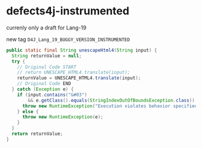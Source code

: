 # defects4j-instrumented

currenly only a draft for Lang-19

new tag `D4J_Lang_19_BUGGY_VERSION_INSTRUMENTED`

```java
public static final String unescapeHtml4(String input) {
  String returnValue = null;
  try {
    // Original Code START
    // return UNESCAPE_HTML4.translate(input);
    returnValue = UNESCAPE_HTML4.translate(input);
    // Original Code END
  } catch (Exception e) {
    if (input.contains("&#03")
        && e.getClass().equals(StringIndexOutOfBoundsException.class)) {
      throw new RuntimeException("Execution violates behavior specified in the bug report.");
    } else {
      throw new RuntimeException(e);
    }
  }
  return returnValue;
}
```

